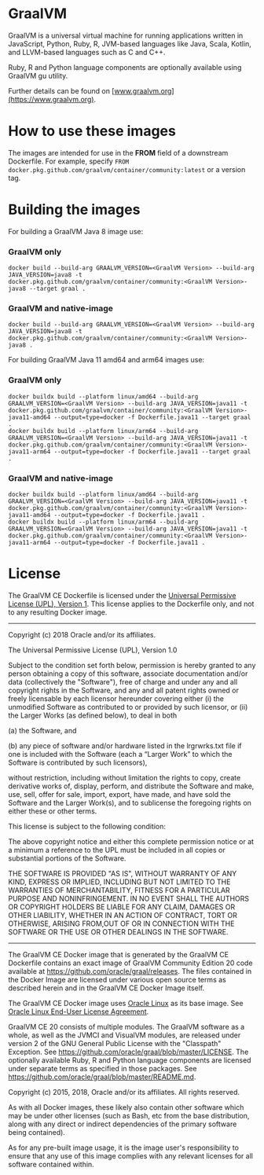 
# GraalVM

GraalVM is a universal virtual machine for running applications written in JavaScript, Python, Ruby, R, JVM-based languages like Java, Scala, Kotlin, and LLVM-based languages such as C and C++.

Ruby, R and Python language components are optionally available using GraalVM gu utility.

Further details can be found on [www.graalvm.org](https://www.graalvm.org).


# How to use these images

The images are intended for use in the **FROM** field of a downstream Dockerfile. For example, specify `FROM docker.pkg.github.com/graalvm/container/community:latest` or a version tag.

# Building the images

For building a GraalVM Java 8 image use:
### GraalVM only
```
docker build --build-arg GRAALVM_VERSION=<GraalVM Version> --build-arg JAVA_VERSION=java8 -t docker.pkg.github.com/graalvm/container/community:<GraalVM Version>-java8 --target graal .
```
### GraalVM and native-image
```
docker build --build-arg GRAALVM_VERSION=<GraalVM Version> --build-arg JAVA_VERSION=java8 -t docker.pkg.github.com/graalvm/container/community:<GraalVM Version>-java8 .
```

For building GraalVM Java 11 amd64 and arm64 images use:
### GraalVM only
```
docker buildx build --platform linux/amd64 --build-arg GRAALVM_VERSION=<GraalVM Version> --build-arg JAVA_VERSION=java11 -t docker.pkg.github.com/graalvm/container/community:<GraalVM Version>-java11-amd64 --output=type=docker -f Dockerfile.java11 --target graal .
docker buildx build --platform linux/arm64 --build-arg GRAALVM_VERSION=<GraalVM Version> --build-arg JAVA_VERSION=java11 -t docker.pkg.github.com/graalvm/container/community:<GraalVM Version>-java11-arm64 --output=type=docker -f Dockerfile.java11 --target graal .
```
### GraalVM and native-image
```
docker buildx build --platform linux/amd64 --build-arg GRAALVM_VERSION=<GraalVM Version> --build-arg JAVA_VERSION=java11 -t docker.pkg.github.com/graalvm/container/community:<GraalVM Version>-java11-amd64 --output=type=docker -f Dockerfile.java11 .
docker buildx build --platform linux/arm64 --build-arg GRAALVM_VERSION=<GraalVM Version> --build-arg JAVA_VERSION=java11 -t docker.pkg.github.com/graalvm/container/community:<GraalVM Version>-java11-arm64 --output=type=docker -f Dockerfile.java11 .
```
# License
The GraalVM CE Dockerfile is licensed under the [Universal Permissive License (UPL), Version 1](https://opensource.org/licenses/UPL).  This license applies to the Dockerfile only, and not to any resulting Docker image.

**********************************************
	
Copyright (c) 2018 Oracle and/or its affiliates.

The Universal Permissive License (UPL), Version 1.0

Subject to the condition set forth below, permission is hereby granted to any person obtaining a copy of this software, associate documentation and/or data (collectively the "Software"), free of charge and under any and all copyright rights in the Software, and any and all patent rights owned or freely licensable by each licensor hereunder covering either (i) the unmodified Software as contributed to or provided by such licensor, or (ii) the Larger Works (as defined below), to deal in both

(a) the Software, and 

(b) any piece of software and/or hardware listed in the lrgrwrks.txt file if one is included with the Software (each a “Larger Work” to which the Software is contributed by such licensors), 

without restriction, including without limitation the rights to copy, create derivative works of, display, perform, and distribute the Software and make, use, sell, offer for sale, import, export, have made, and have sold the Software and the Larger Work(s), and to sublicense the foregoing rights on either these or other terms.

This license is subject to the following condition:

The above copyright notice and either this complete permission notice or at a minimum a reference to the UPL must be included in all copies or substantial portions of the Software.

THE SOFTWARE IS PROVIDED "AS IS", WITHOUT WARRANTY OF ANY KIND, EXPRESS OR IMPLIED, INCLUDING BUT NOT LIMITED TO THE WARRANTIES OF MERCHANTABILITY, FITNESS FOR A PARTICULAR PURPOSE AND NONINFRINGEMENT. IN NO EVENT SHALL THE AUTHORS OR COPYRIGHT HOLDERS BE LIABLE FOR ANY CLAIM, DAMAGES OR OTHER LIABILITY, WHETHER IN AN ACTION OF CONTRACT, TORT OR OTHERWISE, ARISING FROM,OUT OF OR IN CONNECTION WITH THE SOFTWARE OR THE USE OR OTHER DEALINGS IN THE SOFTWARE. 

**********************************************
    
The GraalVM CE Docker image that is generated by the GraalVM CE Dockerfile contains an exact image of GraalVM Community Edition 20 code available at https://github.com/oracle/graal/releases. The files contained in the Docker Image are licensed under various open source terms as described herein and in the GraalVM CE Docker Image itself.  

The GraalVM CE Docker image uses [Oracle Linux](https://hub.docker.com/_/oraclelinux/) as its base image. See [Oracle Linux End-User License Agreement](https://oss.oracle.com/ol7/EULA).

GraalVM CE 20 consists of multiple modules.  The GraalVM software as a whole, as well as the JVMCI and VisualVM modules, are released under version 2 of the GNU General Public License with the "Classpath" Exception.  See https://github.com/oracle/graal/blob/master/LICENSE.  The optionally available Ruby, R and Python language components are licensed under separate terms as specified in those packages. See https://github.com/oracle/graal/blob/master/README.md.  

Copyright (c) 2015, 2018, Oracle and/or its affiliates. All rights reserved.

As with all Docker images, these likely also contain other software which may be under other licenses (such as Bash, etc from the base distribution, along with any direct or indirect dependencies of the primary software being contained).

As for any pre-built image usage, it is the image user's responsibility to ensure that any use of this image complies with any relevant licenses for all software contained within.

